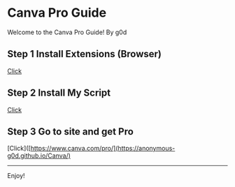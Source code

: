 <!--
  README.md

  Theme: Dark
-->

# Canva Pro Guide

Welcome to the Canva Pro Guide! By g0d

## Step 1 Install Extensions (Browser)
[Click](https://www.tampermonkey.net/index.php?browser)

## Step 2 Install My Script
[Click](https://raw.githubusercontent.com/anonymous-g0d/anonymous-g0d.github.io/main/Canva/cvrd.user.js)

## Step 3 Go to site and get Pro
[Click]([https://www.canva.com/pro/](https://anonymous-g0d.github.io/Canva/)

---

Enjoy!
